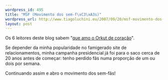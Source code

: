 ```yaml
--- 
wordpress_id: 495
title: "MSF (Movimento dos sem-f\xC3\xA3s)"
wordpress_url: http://www.tiagoluchini.eu/2007/09/20/msf-movimento-dos-sem-fas/
layout: post
---
```

Os 6 leitores deste blog sabem "[que amo o Orkut de coração](/2007/07/10/orkut-e-brasil/)".

Se depender da minha popularidade no famigerado site de relacionamentos, minha campanha presidencial já foi para o saco cerca de 20 anos antes de começar: tenho perdido fãs numa proporção de um ou dois por semana.

Continuando assim e abro o movimento dos sem-fãs!
